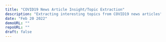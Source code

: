 ```yaml
---
title: "COVID19 News Article Insight/Topic Extraction"
description: "Extracting interesting topics from COVID19 news articles"
date: "Feb 20 2022"
demoURL: ""
repoURL: ""
draft: false
---
```



